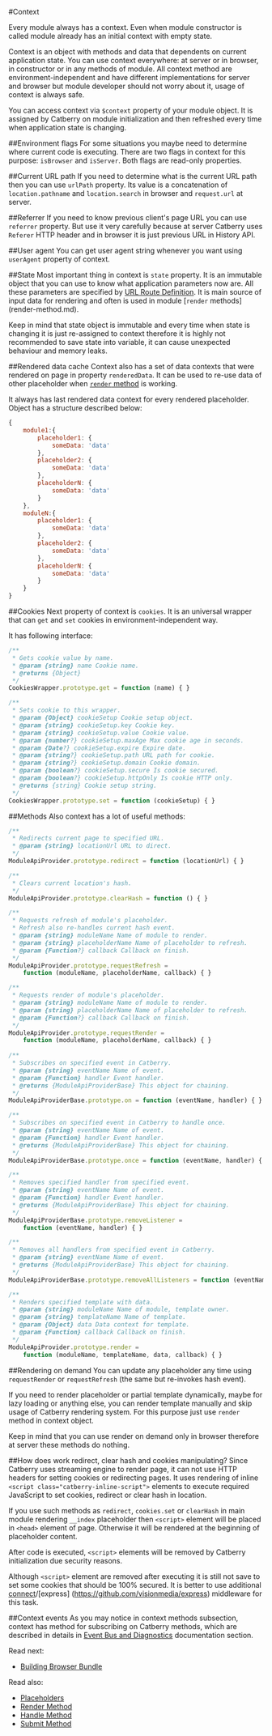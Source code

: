 #Context

Every module always has a context. Even when module constructor is called 
module already has an initial context with empty state.

Context is an object with methods and data that dependents on current 
application state. You can use context everywhere: at server or in browser, in
constructor or in any methods of module. All context method are 
environment-independent and have different implementations for 
server and browser but module developer should not worry about it, usage of 
context is always safe.

You can access context via `$context` property of your module object. It is
assigned by Catberry on module initialization and then refreshed every time
when application state is changing.

##Environment flags
For some situations you maybe need to determine where current code is executing.
There are two flags in context for this purpose: `isBrowser` and `isServer`. 
Both flags are read-only properties.

##Current URL path
If you need to determine what is the current URL path then you can use `urlPath` 
property. Its value is a concatenation of `location.pathname` and 
`location.search` in browser and `request.url` at server.

##Referrer
If you need to know previous client's page URL you can use `referrer` property. 
But use it very carefully because at server Catberry uses `Referer` HTTP header 
and in browser it is just previous URL in History API.

##User agent
You can get user agent string whenever you want using `userAgent` property
of context.

##State
Most important thing in context is `state` property. It is an immutable 
object that you can use to know what application parameters now are. 
All these parameters are specified by 
[URL Route Definition](../routing/url-route-definition.md). It is main source 
of input data for rendering and often is used in module [`render` methods]
(render-method.md).

Keep in mind that state object is immutable and every time 
when state is changing it is just re-assigned to context 
therefore it is highly not recommended to save state into variable, 
it can cause unexpected behaviour and memory leaks.

##Rendered data cache
Context also has a set of data contexts that were rendered on page in property
`renderedData`. It can be used to re-use data of other placeholder when 
[`render` method](render-method.md) is working.

It always has last rendered data context for every rendered placeholder. Object
has a structure described below:

```javascript
{
	module1:{
		placeholder1: {
			someData: 'data'
		},
		placeholder2: {
			someData: 'data'
		},
		placeholderN: {
			someData: 'data'
		}
	},
	moduleN:{
		placeholder1: {
			someData: 'data'
		},
		placeholder2: {
			someData: 'data'
		},
		placeholderN: {
			someData: 'data'
		}
	}
}
```

##Cookies
Next property of context is `cookies`. It is an universal wrapper that can `get`
and `set` cookies in environment-independent way.

It has following interface:

```javascript
/**
 * Gets cookie value by name.
 * @param {string} name Cookie name.
 * @returns {Object}
 */
CookiesWrapper.prototype.get = function (name) { }

/**
 * Sets cookie to this wrapper.
 * @param {Object} cookieSetup Cookie setup object.
 * @param {string} cookieSetup.key Cookie key.
 * @param {string} cookieSetup.value Cookie value.
 * @param {number?} cookieSetup.maxAge Max cookie age in seconds.
 * @param {Date?} cookieSetup.expire Expire date.
 * @param {string?} cookieSetup.path URL path for cookie.
 * @param {string?} cookieSetup.domain Cookie domain.
 * @param {boolean?} cookieSetup.secure Is cookie secured.
 * @param {boolean?} cookieSetup.httpOnly Is cookie HTTP only.
 * @returns {string} Cookie setup string.
 */
CookiesWrapper.prototype.set = function (cookieSetup) { }
```

##Methods
Also context has a lot of useful methods:

```javascript
/**
 * Redirects current page to specified URL.
 * @param {string} locationUrl URL to direct.
 */
ModuleApiProvider.prototype.redirect = function (locationUrl) { }

/**
 * Clears current location's hash.
 */
ModuleApiProvider.prototype.clearHash = function () { }

/**
 * Requests refresh of module's placeholder.
 * Refresh also re-handles current hash event.
 * @param {string} moduleName Name of module to render.
 * @param {string} placeholderName Name of placeholder to refresh.
 * @param {Function?} callback Callback on finish.
 */
ModuleApiProvider.prototype.requestRefresh =
	function (moduleName, placeholderName, callback) { }

/**
 * Requests render of module's placeholder.
 * @param {string} moduleName Name of module to render.
 * @param {string} placeholderName Name of placeholder to refresh.
 * @param {Function?} callback Callback on finish.
 */
ModuleApiProvider.prototype.requestRender =
	function (moduleName, placeholderName, callback) { }
	
/**
 * Subscribes on specified event in Catberry.
 * @param {string} eventName Name of event.
 * @param {Function} handler Event handler.
 * @returns {ModuleApiProviderBase} This object for chaining.
 */
ModuleApiProviderBase.prototype.on = function (eventName, handler) { }

/**
 * Subscribes on specified event in Catberry to handle once.
 * @param {string} eventName Name of event.
 * @param {Function} handler Event handler.
 * @returns {ModuleApiProviderBase} This object for chaining.
 */
ModuleApiProviderBase.prototype.once = function (eventName, handler) { }

/**
 * Removes specified handler from specified event.
 * @param {string} eventName Name of event.
 * @param {Function} handler Event handler.
 * @returns {ModuleApiProviderBase} This object for chaining.
 */
ModuleApiProviderBase.prototype.removeListener = 
	function (eventName, handler) { }

/**
 * Removes all handlers from specified event in Catberry.
 * @param {string} eventName Name of event.
 * @returns {ModuleApiProviderBase} This object for chaining.
 */
ModuleApiProviderBase.prototype.removeAllListeners = function (eventName) { }

/**
 * Renders specified template with data.
 * @param {string} moduleName Name of module, template owner.
 * @param {string} templateName Name of template.
 * @param {Object} data Data context for template.
 * @param {Function} callback Callback on finish.
 */
ModuleApiProvider.prototype.render =
	function (moduleName, templateName, data, callback) { }
```

##Rendering on demand
You can update any placeholder any time using `requestRender` or 
`requestRefresh` (the same but re-invokes hash event). 

If you need to render placeholder or partial template
dynamically, maybe for lazy loading or anything else, you can render template
manually and skip usage of Catberry rendering system.
For this purpose just use `render` method in context object.

Keep in mind that you can use render on demand only in browser therefore at
server these methods do nothing.

##How does work redirect, clear hash and cookies manipulating?
Since Catberry uses streaming engine to render page, it can not use HTTP headers
for setting cookies or redirecting pages. It uses rendering of inline 
`<script class="catberry-inline-script">` elements to execute required 
JavaScript to set cookies, redirect or clear hash in location.

If you use such methods as `redirect`, `cookies.set` or `clearHash` in main 
module rendering `__index` placeholder then `<script>` element will be placed in
`<head>` element of page. Otherwise it will be rendered at the beginning of
placeholder content.

After code is executed, `<script>` elements will be removed by Catberry 
initialization due security reasons.

Although `<script>` element are removed after executing it is still not save to
set some cookies that should be 100% secured. It is better to use additional
[connect](https://github.com/senchalabs/connect)/[express]
(https://github.com/visionmedia/express) middleware for this task.

##Context events
As you may notice in context methods subsection, context has method for 
subscribing on Catberry methods, which are described in details in 
[Event Bus and Diagnostics](../event-bus-and-diagnostics.md) 
documentation section.

Read next:

* [Building Browser Bundle](../building-browser-bundle.md)

Read also:

* [Placeholders](placeholders.md)
* [Render Method](render-method.md)
* [Handle Method](handle-method.md)
* [Submit Method](submit-method.md)